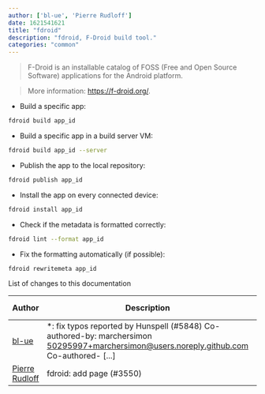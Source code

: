 ```yaml
---
author: ['bl-ue', 'Pierre Rudloff']
date: 1621541621
title: "fdroid"
description: "fdroid, F-Droid build tool."
categories: "common"
---
```

> F-Droid is an installable catalog of FOSS (Free and Open Source Software) applications for the Android platform.

> More information: <https://f-droid.org/>.

- Build a specific app:

```bash
fdroid build app_id
```

- Build a specific app in a build server VM:

```bash
fdroid build app_id --server
```

- Publish the app to the local repository:

```bash
fdroid publish app_id
```

- Install the app on every connected device:

```bash
fdroid install app_id
```

- Check if the metadata is formatted correctly:

```bash
fdroid lint --format app_id
```

- Fix the formatting automatically (if possible):

```bash
fdroid rewritemeta app_id
```
List of changes to this documentation


Author | Description | ISO 8601 Date | GitHub link
------|-----|-----|-----
[bl-ue](mailto:54780737+bl-ue@users.noreply.github.com) | *: fix typos reported by Hunspell (#5848) Co-authored-by: marchersimon <50295997+marchersimon@users.noreply.github.com> Co-authored- [...] | 2021-05-20T22:13:41 | [8ebd171d6f00](https://github.com/tldr-pages/tldr/commit/8ebd171d6f001698709fefc02b1fd5cc9f3a99c4)
[Pierre Rudloff](mailto:contact@rudloff.pro) | fdroid: add page (#3550) | 2019-11-12T11:57:24 | [51e75c278c6e](https://github.com/tldr-pages/tldr/commit/51e75c278c6e92d7400c0dc22b7ca0dfdf70ae62)

